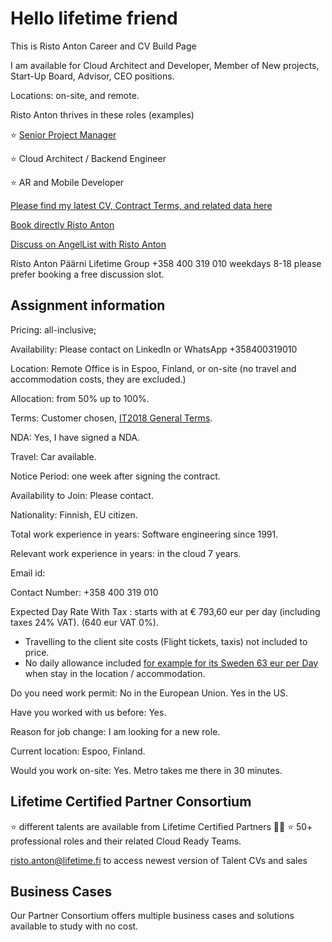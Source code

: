 # Hello lifetime friend  

This is Risto Anton Career and CV Build Page 

I am available for Cloud Architect and Developer, Member of New projects, Start-Up Board, Advisor, CEO positions.  

Locations: on-site, and remote.  

Risto Anton thrives in these roles (examples) 
  
  
⭐ [Senior Project Manager](https://github.com/blogtheristo/CV/blob/0a0b63e908ca2d4d1c4ee4d7e0e625cfca267988/22022_Professional%20Project%20Manager_esite.pdf)  


⭐ Cloud Architect / Backend Engineer


⭐ AR and Mobile Developer 


[Please find my latest CV, Contract Terms, and related data here](https://github.com/blogtheristo/CV)  

[Book directly Risto Anton](https://outlook.office365.com/owa/calendar/LifetimeGroup@lifetimeconsulting.eu/bookings/)  

[Discuss on AngelList with Risto Anton](https://angel.co/u/ristoanton) 

Risto Anton Päärni
Lifetime Group
+358 400 319 010 weekdays 8-18 please prefer booking a free discussion slot.  

## Assignment information

Pricing: all-inclusive;

Availability: Please contact on LinkedIn or WhatsApp +358400319010

Location: Remote Office is in
Espoo, Finland,  or on-site (no travel and accommodation costs, they are excluded.)

Allocation: from 50% up to 100%.

Terms: Customer chosen,  [IT2018 General Terms](https://it-ehdot.fi/term_preview/it2018-yse-english/).

NDA: Yes, I have signed a NDA.

Travel: Car available.

Notice Period: one week after signing the contract.

Availability to Join: Please contact.

Nationality: Finnish, EU citizen.

Total work experience in years: Software engineering since 1991.

Relevant work experience in years: in the cloud 7 years.

Email id:

Contact Number: +358 400 319 010

Expected Day Rate With Tax : starts with at € 793,60 eur per day (including taxes 24% VAT).
(640 eur VAT 0%).
- Travelling to the client site costs (Flight tickets, taxis) not included to price.
- No daily allowance included [for example for its Sweden 63 eur per Day](https://www.veronmaksajat.fi/Palkka-ja-elake/Paivarahat/ulkomaan-paivarahat-2022/) when stay in the location / accommodation.

Do you need work permit: No in the European Union. Yes in the US.

Have you worked with us before: Yes.

Reason for job change: I am looking for a new role.

Current location: Espoo, Finland.

Would you work on-site: Yes. Metro takes me there in 30 minutes.

## Lifetime Certified Partner Consortium

⭐ different talents are available from Lifetime Certified Partners 👱‍♀️
⭐ 50+ professional roles and their related Cloud Ready Teams.

 risto.anton@lifetime.fi to access newest version of Talent CVs and sales

## Business Cases

Our Partner Consortium offers multiple business cases and solutions available to study with no cost.

